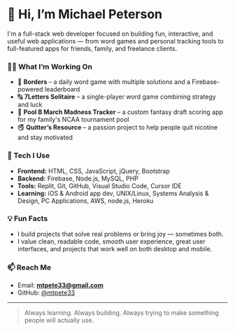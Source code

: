 # 👋 Hi, I’m Michael Peterson

I'm a full-stack web developer focused on building fun, interactive, and useful web applications — from word games and personal tracking tools to full-featured apps for friends, family, and freelance clients. 

### 👨‍💻 What I’m Working On
- 🧠 **Borders** – a daily word game with multiple solutions and a Firebase-powered leaderboard  
- 🔠 **7Letters Solitaire** – a single-player word game combining strategy and luck  
- 🏀 **Pool B March Madness Tracker** – a custom fantasy draft scoring app for my family's NCAA tournament pool
- 🚭 **Quitter’s Resource** – a passion project to help people quit nicotine and stay motivated

### 🧰 Tech I Use
- **Frontend:** HTML, CSS, JavaScript, jQuery, Bootstrap  
- **Backend:** Firebase, Node.js, MySQL, PHP  
- **Tools:** Replit, Git, GitHub, Visual Studio Code, Cursor IDE   
- **Learning:** iOS & Android app dev, UNIX/Linux, Systems Analysis & Design, PC Applications, AWS, node.js, Heroku

### 💡 Fun Facts
- I build projects that solve real problems or bring joy — sometimes both.
- I value clean, readable code, smooth user experience, great user interfaces, and projects that work well on both desktop and mobile.

### 📫 Reach Me
- Email: **mtpete33@gmail.com**
- GitHub: [@mtpete33](https://github.com/mtpete33)

---

> Always learning. Always building. Always trying to make something people will actually use.
